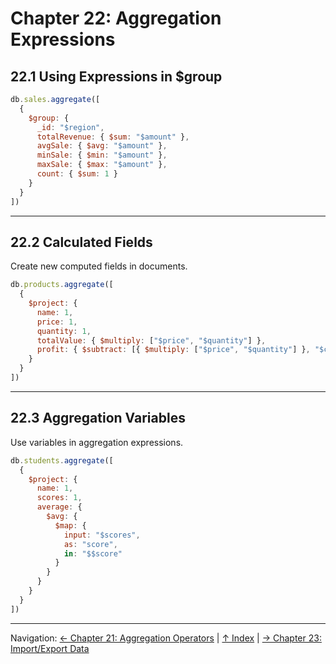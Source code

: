 # Chapter 22: Aggregation Expressions

## 22.1 Using Expressions in $group

```javascript
db.sales.aggregate([
  {
    $group: {
      _id: "$region",
      totalRevenue: { $sum: "$amount" },
      avgSale: { $avg: "$amount" },
      minSale: { $min: "$amount" },
      maxSale: { $max: "$amount" },
      count: { $sum: 1 }
    }
  }
])
```

---

## 22.2 Calculated Fields

Create new computed fields in documents.

```javascript
db.products.aggregate([
  {
    $project: {
      name: 1,
      price: 1,
      quantity: 1,
      totalValue: { $multiply: ["$price", "$quantity"] },
      profit: { $subtract: [{ $multiply: ["$price", "$quantity"] }, "$cost"] }
    }
  }
])
```

---

## 22.3 Aggregation Variables

Use variables in aggregation expressions.

```javascript
db.students.aggregate([
  {
    $project: {
      name: 1,
      scores: 1,
      average: {
        $avg: {
          $map: {
            input: "$scores",
            as: "score",
            in: "$$score"
          }
        }
      }
    }
  }
])
```

---

Navigation: [← Chapter 21: Aggregation Operators](../ch21-aggregation-operators/README.md) | [↑ Index](../../index.md) | [→ Chapter 23: Import/Export Data](../ch23-import-export-data/README.md)


